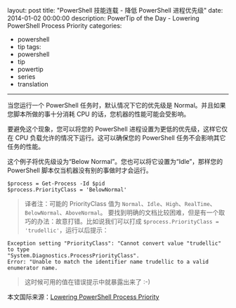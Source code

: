 ﻿layout: post
title: "PowerShell 技能连载 - 降低 PowerShell 进程优先级"
date: 2014-01-02 00:00:00
description: PowerTip of the Day - Lowering PowerShell Process Priority
categories:
- powershell
- tip
tags:
- powershell
- tip
- powertip
- series
- translation
---
当您运行一个 PowerShell 任务时，默认情况下它的优先级是 Normal。并且如果您脚本所做的事十分消耗 CPU 的话，您机器的性能可能会受影响。

要避免这个现象，您可以将您的 PowerShell 进程设置为更低的优先级，这样它仅在 CPU 负载允许的情况下运行。这可以确保您的 PowerShell 任务不会影响其它任务的性能。

这个例子将优先级设为“Below Normal”。您也可以将它设置为“Idle”，那样您的 PowerShell 脚本仅当机器没有别的事做时才会运行。

	$process = Get-Process -Id $pid
	$process.PriorityClass = 'BelowNormal'

> 译者注：可能的 PriorityClass 值为 `Normal`、`Idle`、`High`、`RealTime`、`BelowNormal`、`AboveNormal`。
> 要找到明确的文档比较困难，但是有一个取巧的办法：故意打错。比如说我们可以打成 `$process.PriorityClass = 'trudellic'`，运行以后提示：
>
	Exception setting "PriorityClass": "Cannot convert value "trudellic" to type
	"System.Diagnostics.ProcessPriorityClass". 
	Error: "Unable to match the identifier name trudellic to a valid enumerator name.

> 这时候可用的值在错误提示中就暴露出来了 :-)  

<!--more-->
本文国际来源：[Lowering PowerShell Process Priority](http://community.idera.com/powershell/powertips/b/tips/posts/lowering-powershell-process-priority)
